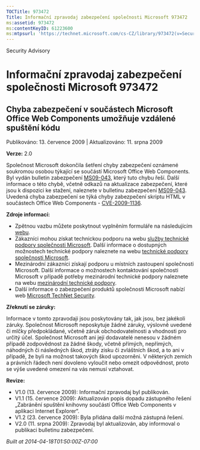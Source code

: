 ```yaml
---
TOCTitle: 973472
Title: Informační zpravodaj zabezpečení společnosti Microsoft 973472
ms:assetid: 973472
ms:contentKeyID: 61223600
ms:mtpsurl: 'https://technet.microsoft.com/cs-CZ/library/973472(v=Security.10)'
---
```


Security Advisory

Informační zpravodaj zabezpečení společnosti Microsoft 973472
=============================================================

Chyba zabezpečení v součástech Microsoft Office Web Components umožňuje vzdálené spuštění kódu
----------------------------------------------------------------------------------------------

Publikováno: 13. července 2009 | Aktualizováno: 11. srpna 2009

**Verze:** 2.0

Společnost Microsoft dokončila šetření chyby zabezpečení oznámené soukromou osobou týkající se součástí Microsoft Office Web Components. Byl vydán bulletin zabezpečení [MS09-043](http://go.microsoft.com/fwlink/?linkid=128110), který tuto chybu řeší. Další informace o této chybě, včetně odkazů na aktualizace zabezpečení, které jsou k dispozici ke stažení, naleznete v bulletinu zabezpečení [MS09-043](http://go.microsoft.com/fwlink/?linkid=128110). Uvedená chyba zabezpečení se týká chyby zabezpečení skriptu HTML v součástech Office Web Components - [CVE-2009-1136](http://www.cve.mitre.org/cgi-bin/cvename.cgi?name=cve-2006-1136).

**Zdroje informací:**

-   Zpětnou vazbu můžete poskytnout vyplněním formuláře na následujícím [webu](https://support.microsoft.com/common/survey.aspx?scid=sw;en;1257&amp;showpage=1&amp;ws=technet&amp;sd=tech).
-   Zákazníci mohou získat technickou podporu na webu [služby technické podpory společnosti Microsoft](http://go.microsoft.com/fwlink/?linkid=21131). Další informace o dostupných možnostech technické podpory naleznete na webu [technické podpory společnosti Microsoft](http://support.microsoft.com/?ln=cs).
-   Mezinárodní zákazníci získají podporu u místních zastoupení společnosti Microsoft. Další informace o možnostech kontaktování společnosti Microsoft v případě potřeby mezinárodní technické podpory naleznete na webu [mezinárodní technické podpory](http://go.microsoft.com/fwlink/?linkid=21155).
-   Další informace o zabezpečení produktů společnosti Microsoft nabízí web [Microsoft TechNet Security](http://go.microsoft.com/fwlink/?linkid=21132).

**Zřeknutí se záruky:**

Informace v tomto zpravodaji jsou poskytovány tak, jak jsou, bez jakékoli záruky. Společnost Microsoft neposkytuje žádné záruky, výslovně uvedené či mlčky předpokládané, včetně záruk obchodovatelnosti a vhodnosti pro určitý účel. Společnost Microsoft ani její dodavatelé nenesou v žádném případě zodpovědnost za žádné škody, včetně přímých, nepřímých, náhodných či následných škod, ztráty zisku či zvláštních škod, a to ani v případě, že byli na možnost takových škod upozorněni. V některých zemích a právních řádech není dovoleno vyloučit nebo omezit odpovědnost, proto se výše uvedené omezení na vás nemusí vztahovat.

**Revize:**

-   V1.0 (13. července 2009): Informační zpravodaj byl publikován.
-   V1.1 (15. července 2009): Aktualizován popis dopadu zástupného řešení „Zabránění spuštění knihovny součástí Office Web Components v aplikaci Internet Explorer“.
-   V1.2 (23. července 2009): Byla přidána další možná zástupná řešení.
-   V2.0 (11. srpna 2009): Zpravodaj byl aktualizován, aby informoval o publikaci bulletinu zabezpečení.

*Built at 2014-04-18T01:50:00Z-07:00*

